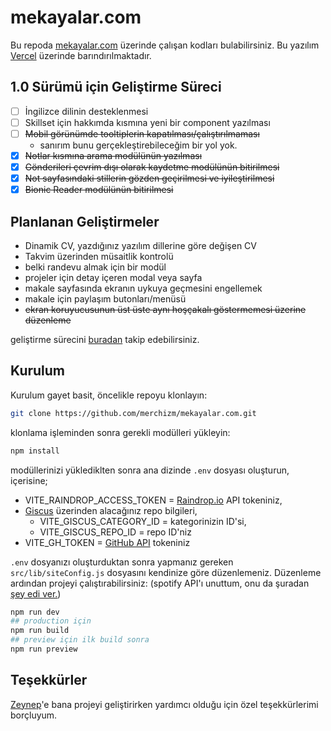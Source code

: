 # mekayalar.com

Bu repoda [mekayalar.com](mekayalar.com) üzerinde çalışan kodları bulabilirsiniz. Bu yazılım [Vercel](https://vercel.com) üzerinde barındırılmaktadır.

## 1.0 Sürümü için Geliştirme Süreci

- [ ] İngilizce dilinin desteklenmesi
- [ ] Skillset için hakkımda kısmına yeni bir component yazılması
- [ ] ~~Mobil görünümde tooltiplerin kapatılması/çalıştırılmaması~~
  - sanırım bunu gerçekleştirebileceğim bir yol yok.
- [x] ~~Notlar kısmına arama modülünün yazılması~~
- [x] ~~Gönderileri çevrim dışı olarak kaydetme modülünün bitirilmesi~~
- [x] ~~Not sayfasındaki stillerin gözden geçirilmesi ve iyileştirilmesi~~
- [x] ~~Bionic Reader modülünün bitirilmesi~~

## Planlanan Geliştirmeler

- Dinamik CV, yazdığınız yazılım dillerine göre değişen CV
- Takvim üzerinden müsaitlik kontrolü
- belki randevu almak için bir modül
- projeler için detay içeren modal veya sayfa
- makale sayfasında ekranın uykuya geçmesini engellemek
- makale için paylaşım butonları/menüsü
- ~~ekran koruyucusunun üst üste aynı hoşçakalı göstermemesi üzerine düzenleme~~

geliştirme sürecini [buradan](https://github.com/users/merchizm/projects/7) takip edebilirsiniz.

## Kurulum

Kurulum gayet basit, öncelikle repoyu klonlayın:

```bash
git clone https://github.com/merchizm/mekayalar.com.git
```

klonlama işleminden sonra gerekli modülleri yükleyin:

```bash
npm install
```

modüllerinizi yüklediklten sonra ana dizinde `.env` dosyası oluşturun, içerisine;

- VITE_RAINDROP_ACCESS_TOKEN = [Raindrop.io](https://developer.raindrop.io/v1/authentication/token) API tokeniniz,
- [Giscus](https://giscus.app/) üzerinden alacağınız repo bilgileri,
  - VITE_GISCUS_CATEGORY_ID = kategorinizin ID'si,
  - VITE_GISCUS_REPO_ID = repo ID'niz
- VITE_GH_TOKEN = [GitHub API](https://docs.github.com/en/rest) tokeniniz

`.env` dosyanızı oluşturduktan sonra yapmanız gereken `src/lib/siteConfig.js` dosyasını kendinize göre düzenlemeniz. Düzenleme ardından projeyi çalıştırabilirsiniz: (spotify API'ı unuttum, onu da şuradan [şey edi ver.](https://github.com/merchizm/mekayalar.com-spotify-api))

```bash
npm run dev
## production için
npm run build
## preview için ilk build sonra
npm run preview
```

## Teşekkürler

[Zeynep](https://github.com/zynpnaz)'e bana projeyi geliştirirken yardımcı olduğu için özel teşekkürlerimi borçluyum.
